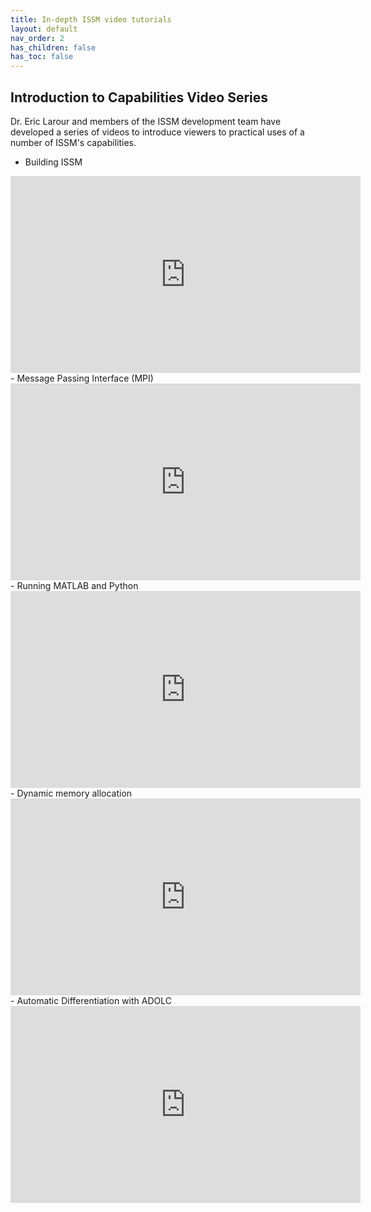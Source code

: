 ```yaml
---
title: In-depth ISSM video tutorials
layout: default
nav_order: 2
has_children: false
has_toc: false
---
```


## Introduction to Capabilities Video Series
Dr. Eric Larour and members of the ISSM development team have developed a series of videos to introduce viewers to practical uses of a number of ISSM's capabilities.

- Building ISSM
<iframe width="560" height="315" src="https://www.youtube-nocookie.com/embed/a7WorVjnYZc?si=n-y59DueCo-btINT" title="YouTube video player" frameborder="0" allow="accelerometer; autoplay; clipboard-write; encrypted-media; gyroscope; picture-in-picture; web-share" referrerpolicy="strict-origin-when-cross-origin" allowfullscreen></iframe>
- Message Passing Interface (MPI)
<iframe width="560" height="315" src="https://www.youtube-nocookie.com/embed/2kTncXsoGPQ?si=6kO9WXwd7hLlK8xI" title="YouTube video player" frameborder="0" allow="accelerometer; autoplay; clipboard-write; encrypted-media; gyroscope; picture-in-picture; web-share" referrerpolicy="strict-origin-when-cross-origin" allowfullscreen></iframe>
- Running MATLAB and Python
<iframe width="560" height="315" src="https://www.youtube-nocookie.com/embed/0g1atAnw104?si=HagF4fL0AGMOZhmH" title="YouTube video player" frameborder="0" allow="accelerometer; autoplay; clipboard-write; encrypted-media; gyroscope; picture-in-picture; web-share" referrerpolicy="strict-origin-when-cross-origin" allowfullscreen></iframe>
- Dynamic memory allocation
<iframe width="560" height="315" src="https://www.youtube-nocookie.com/embed/KtpBtioOW1E?si=olFoDYUFax2SW65r" title="YouTube video player" frameborder="0" allow="accelerometer; autoplay; clipboard-write; encrypted-media; gyroscope; picture-in-picture; web-share" referrerpolicy="strict-origin-when-cross-origin" allowfullscreen></iframe>
- Automatic Differentiation with ADOLC
<iframe width="560" height="315" src="https://www.youtube-nocookie.com/embed/iFHdMozWzm0?si=DRE2crkk4bDTNTVw" title="YouTube video player" frameborder="0" allow="accelerometer; autoplay; clipboard-write; encrypted-media; gyroscope; picture-in-picture; web-share" referrerpolicy="strict-origin-when-cross-origin" allowfullscreen></iframe>
